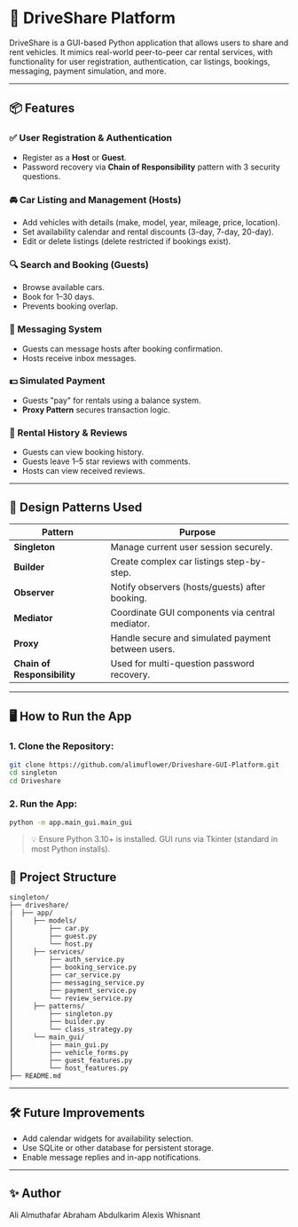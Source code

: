 # 🚗 DriveShare Platform

DriveShare is a GUI-based Python application that allows users to share and rent vehicles. It mimics real-world peer-to-peer car rental services, with functionality for user registration, authentication, car listings, bookings, messaging, payment simulation, and more.

---

## 📦 Features

### ✅ User Registration & Authentication
- Register as a **Host** or **Guest**.
- Password recovery via **Chain of Responsibility** pattern with 3 security questions.

### 🚘 Car Listing and Management (Hosts)
- Add vehicles with details (make, model, year, mileage, price, location).
- Set availability calendar and rental discounts (3-day, 7-day, 20-day).
- Edit or delete listings (delete restricted if bookings exist).

### 🔍 Search and Booking (Guests)
- Browse available cars.
- Book for 1–30 days.
- Prevents booking overlap.

### 💬 Messaging System
- Guests can message hosts after booking confirmation.
- Hosts receive inbox messages.

### 💵 Simulated Payment
- Guests "pay" for rentals using a balance system.
- **Proxy Pattern** secures transaction logic.

### 📜 Rental History & Reviews
- Guests can view booking history.
- Guests leave 1–5 star reviews with comments.
- Hosts can view received reviews.

---

## 🧠 Design Patterns Used

| Pattern                  | Purpose |
|-------------------------|---------|
| **Singleton**           | Manage current user session securely.
| **Builder**             | Create complex car listings step-by-step.
| **Observer**            | Notify observers (hosts/guests) after booking.
| **Mediator**            | Coordinate GUI components via central mediator.
| **Proxy**               | Handle secure and simulated payment between users.
| **Chain of Responsibility** | Used for multi-question password recovery.

---

## 🖥️ How to Run the App

### 1. Clone the Repository:
```bash
git clone https://github.com/alimuflower/Driveshare-GUI-Platform.git
cd singleton
cd Driveshare
```

### 2. Run the App:
```bash
python -m app.main_gui.main_gui
```

> 💡 Ensure Python 3.10+ is installed. GUI runs via Tkinter (standard in most Python installs).


## 📁 Project Structure
```
singleton/
├── driveshare/
|  ├── app/
│     ├── models/
│         ├── car.py
│         ├── guest.py
│         └── host.py
│     ├── services/
│         ├── auth_service.py
│         ├── booking_service.py
│         ├── car_service.py
│         ├── messaging_service.py
│         ├── payment_service.py
│         └── review_service.py
│     ├── patterns/
│         ├── singleton.py
│         ├── builder.py
│         └── class_strategy.py
│     └── main_gui/
│         ├── main_gui.py
│         ├── vehicle_forms.py
│         ├── guest_features.py
│         └── host_features.py
├── README.md
```

---

## 🛠️ Future Improvements
- Add calendar widgets for availability selection.
- Use SQLite or other database for persistent storage.
- Enable message replies and in-app notifications.

---


## ✨ Author
Ali Almuthafar
Abraham Abdulkarim
Alexis Whisnant

